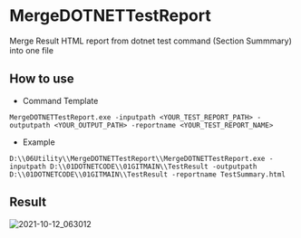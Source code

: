 # MergeDOTNETTestReport
Merge Result HTML report from dotnet test command (Section Summmary) into one file

## How to use
* Command Template

```shell
MergeDOTNETTestReport.exe -inputpath <YOUR_TEST_REPORT_PATH> -outputpath <YOUR_OUTPUT_PATH> -reportname <YOUR_TEST_REPORT_NAME>
```

* Example

```shell
D:\\06Utility\\MergeDOTNETTestReport\\MergeDOTNETTestReport.exe -inputpath D:\\01DOTNETCODE\\01GITMAIN\\TestResult -outputpath D:\\01DOTNETCODE\\01GITMAIN\\TestResult -reportname TestSummary.html
```

## Result

![2021-10-12_063012](https://user-images.githubusercontent.com/9116276/136867802-00ab7d2e-cb38-4711-9b16-ecef9e35fbd9.jpg)

